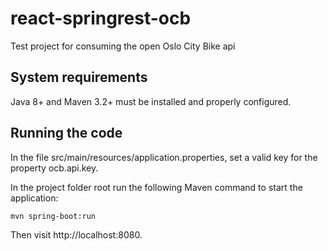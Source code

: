 # react-springrest-ocb
Test project for consuming the open Oslo City Bike api


System requirements
-------------------
Java 8+ and Maven 3.2+ must be installed and properly configured.

Running the code
----------------

In the file src/main/resources/application.properties, set a valid key for the property ocb.api.key.

In the project folder root run the following Maven command to start the application: 

    mvn spring-boot:run

Then visit http://localhost:8080.
    
